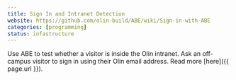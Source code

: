 ```yaml
---
title: Sign In and Intranet Detection
website: https://github.com/olin-build/ABE/wiki/Sign-in-with-ABE
categories: [programming]
status: infastructure
---
```


Use ABE to test whether a visitor is inside the Olin intranet.
Ask an off-campus visitor to sign in using their Olin email address.
Read more [here]({{ page.url }}).
